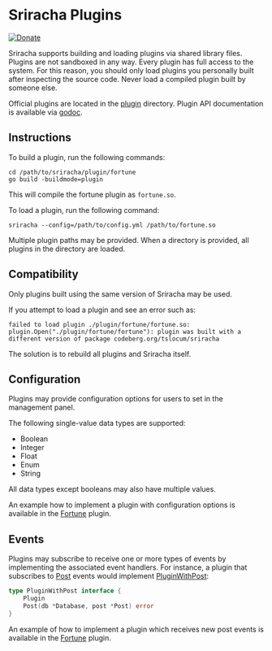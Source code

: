 # Sriracha Plugins
[![Donate](https://img.shields.io/liberapay/receives/rocket9labs.com.svg?logo=liberapay)](https://liberapay.com/rocket9labs.com)

Sriracha supports building and loading plugins via shared library files. Plugins
are not sandboxed in any way. Every plugin has full access to the system. For
this reason, you should only load plugins you personally built after inspecting
the source code. Never load a compiled plugin built by someone else.

Official plugins are located in the [plugin](https://codeberg.org/tslocum/sriracha/src/branch/main/plugin)
directory. Plugin API documentation is available via [godoc](https://pkg.go.dev/codeberg.org/tslocum/sriracha#section-documentation).

## Instructions

To build a plugin, run the following commands:

```
cd /path/to/sriracha/plugin/fortune
go build -buildmode=plugin
```

This will compile the fortune plugin as `fortune.so`.

To load a plugin, run the following command:

```
sriracha --config=/path/to/config.yml /path/to/fortune.so
```

Multiple plugin paths may be provided. When a directory is provided, all plugins
in the directory are loaded.

## Compatibility

Only plugins built using the same version of Sriracha may be used.

If you attempt to load a plugin and see an error such as:

```
failed to load plugin ./plugin/fortune/fortune.so: plugin.Open("./plugin/fortune/fortune"): plugin was built with a different version of package codeberg.org/tslocum/sriracha
```

The solution is to rebuild all plugins and Sriracha itself.

## Configuration

Plugins may provide configuration options for users to set in the management panel.

The following single-value data types are supported:

- Boolean
- Integer
- Float
- Enum
- String

All data types except booleans may also have multiple values.

An example how to implement a plugin with configuration options is available in
the [Fortune](https://codeberg.org/tslocum/sriracha/src/branch/main/plugin/fortune/fortune.go) plugin.

## Events

Plugins may subscribe to receive one or more types of events by implementing
the associated event handlers. For instance, a plugin that subscribes to [Post](https://pkg.go.dev/codeberg.org/tslocum/sriracha#Post)
events would implement [PluginWithPost](https://pkg.go.dev/codeberg.org/tslocum/sriracha#PluginWithPost):

```go
type PluginWithPost interface {
	Plugin
	Post(db *Database, post *Post) error
}
```

An example of how to implement a plugin which receives new post events is
available in the [Fortune](https://codeberg.org/tslocum/sriracha/src/branch/main/plugin/fortune/fortune.go) plugin.
